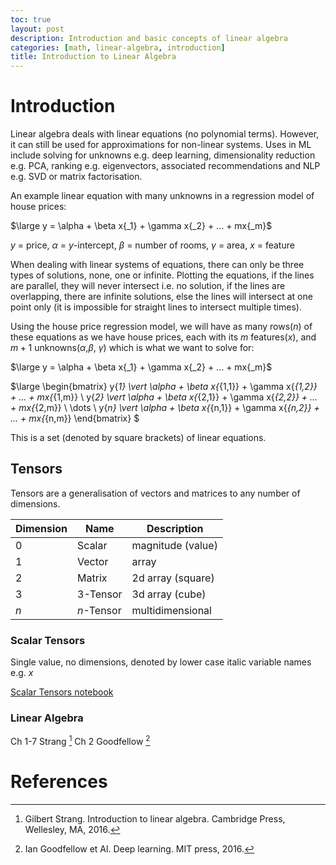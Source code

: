 ```yaml
---
toc: true
layout: post
description: Introduction and basic concepts of linear algebra
categories: [math, linear-algebra, introduction]
title: Introduction to Linear Algebra
---
```


# Introduction

Linear algebra deals with linear equations (no polynomial terms). However, it can still be used for approximations for non-linear systems. Uses in ML include solving for unknowns e.g. deep learning, dimensionality reduction e.g. PCA, ranking e.g. eigenvectors, associated recommendations and NLP e.g. SVD or matrix factorisation.

An example linear equation with many unknowns in a regression model of house prices:

$\large y = \alpha + \beta x{_1} + \gamma x{_2} + ... + mx{_m}$

$y$ = price, $\alpha$ = $y$-intercept, $\beta$ = number of rooms, $\gamma$ = area, $x$ = feature

When dealing with linear systems of equations, there can only be three types of solutions, none, one or infinite. Plotting the equations, if the lines are parallel, they will never intersect i.e. no solution, if the lines are overlapping, there are infinite solutions, else the lines will intersect at one point only (it is impossible for straight lines to intersect multiple times).

Using the house price regression model, we will have as many rows($n$) of these equations as we have house prices, each with its $m$ features($x$), and $m+1$ unknowns($\alpha$,$\beta$, $\gamma$) which is what we want to solve for:

$\large y = \alpha + \beta x{_1} + \gamma x{_2} + ... + mx{_m}$

$\large \begin{bmatrix}
 y{_1}  \vert  \alpha + \beta x{_{1,1}} + \gamma x{_{1,2}} + ... + mx{_{1,m}} \\
 y{_2}  \vert  \alpha + \beta x{_{2,1}} + \gamma x{_{2,2}} + ... + mx{_{2,m}} \\
\dots \\ 
 y{_n}  \vert  \alpha + \beta x{_{n,1}} + \gamma x{_{n,2}} + ... + mx{_{n,m}}
\end{bmatrix}
$

This is a set (denoted by square brackets) of linear equations.

## Tensors

Tensors are a generalisation of vectors and matrices to any number of dimensions.

| Dimension | Name       | Description       |
| --------- | ---------- | ----------------- |
| 0         | Scalar     | magnitude (value) |
| 1         | Vector     | array             |
| 2         | Matrix     | 2d array (square) |
| 3         | 3-Tensor   | 3d array (cube)   |
| $n$       | $n$-Tensor | multidimensional  |

### Scalar Tensors

Single value, no dimensions, denoted by lower case italic variable names e.g. $x$

[Scalar Tensors notebook](../_notebooks/2022-04-30-scalar-tensors.ipynb)

### Linear Algebra

Ch 1-7 Strang [^1]
Ch 2 Goodfellow [^2]

# References

[^1]: Gilbert Strang. Introduction to linear algebra. Cambridge Press, Wellesley, MA, 2016.
[^2]: Ian Goodfellow et Al. Deep learning. MIT press, 2016.
